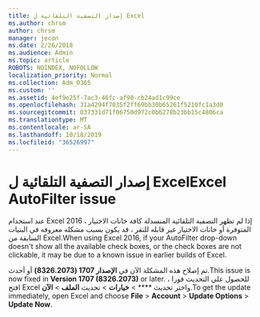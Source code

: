 ```yaml
---
title: إصدار التصفية التلقائية ل Excel
ms.author: chrsm
author: chrsm
manager: jecon
ms.date: 2/26/2018
ms.audience: Admin
ms.topic: article
ROBOTS: NOINDEX, NOFOLLOW
localization_priority: Normal
ms.collection: Adm_O365
ms.custom: ''
ms.assetid: 4ef9e25f-7ac3-46fc-af90-cb24ad1c99ce
ms.openlocfilehash: 31a4294f7035f2ff69bb30b65261f5210fc1a3d0
ms.sourcegitcommit: 037331d71f06750d972c0b6278b23bb15c4806ca
ms.translationtype: MT
ms.contentlocale: ar-SA
ms.lasthandoff: 10/18/2019
ms.locfileid: "36526997"
---
```

# <a name="excel-autofilter-issue"></a><span data-ttu-id="9c1a3-102">إصدار التصفية التلقائية ل Excel</span><span class="sxs-lookup"><span data-stu-id="9c1a3-102">Excel AutoFilter issue</span></span>

<span data-ttu-id="9c1a3-103">عند استخدام Excel 2016 ، إذا لم تظهر التصفية التلقائية المنسدلة كافة خانات الاختيار المتوفرة أو خانات الاختيار غير قابله للنقر ، قد يكون بسبب مشكله معروفه في البنيات السابقة من Excel.</span><span class="sxs-lookup"><span data-stu-id="9c1a3-103">When using Excel 2016, if your AutoFilter drop-down doesn't show all the available check boxes, or the check boxes are not clickable, it may be due to a known issue in earlier builds of Excel.</span></span> 
  
<span data-ttu-id="9c1a3-104">تم إصلاح هذه المشكلة الآن في **الإصدار 1707 (8326.2073)** أو أحدث.</span><span class="sxs-lookup"><span data-stu-id="9c1a3-104">This issue is now fixed in **Version 1707 (8326.2073)** or later.</span></span> <span data-ttu-id="9c1a3-105">للحصول علي التحديث فورا ، افتح Excel واختر تحديث \*\*\*\* \> **خيارات** \> تحديث **الملف** \> **الآن**.</span><span class="sxs-lookup"><span data-stu-id="9c1a3-105">To get the update immediately, open Excel and choose **File** \> **Account** \> **Update Options** \> **Update Now**.</span></span>
  

